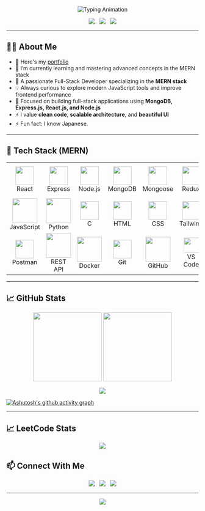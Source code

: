 <!-- Stylish GitHub Profile README -->

<!-- Typing Animation Header -->
<p align="center">
  <img 
    src="https://readme-typing-svg.herokuapp.com?font=Fira+Code&size=50&pause=1000&color=00BFFF&center=true&vCenter=true&width=1200&lines=Hi+there%2C+I'm+Hariprasath+%F0%9F%91%8B;MERN+Stack+Developer+%7C+Full-Stack+Engineer;Building+Clean+and+Modern+Web+Apps" 
    alt="Typing Animation"
    style="max-width: 100%; height: auto;"
  >
</p>



<!-- Social Media Badges -->
<p align="center">
  <a href="https://github.com/Hariprasath-2218"><img src="https://img.shields.io/github/followers/Madhan-785?label=Follow&style=social" /></a>
  &nbsp;
  <a href="ailearner2218@gmail.com"><img src="https://img.shields.io/badge/Gmail-D14836?style=flat&logo=gmail&logoColor=white"/></a>
  &nbsp;
  <a href="https://www.linkedin.com/in/hari-prasath-4072362a2/"><img src="https://img.shields.io/badge/LinkedIn-0A66C2?style=flat&logo=linkedin&logoColor=white"/></a>
</p>

---

## 🧑‍💻 About Me

- 🔭 Here's my [portfolio](https://hariprasath-mern-stack-developer.vercel.app/)                                                 
- 🌱 I’m currently learning and mastering advanced concepts in the MERN stack  
- 🎯 A passionate Full-Stack Developer specializing in the **MERN stack**  
- 💡 Always curious to explore modern JavaScript tools and improve frontend performance  
- 🧠 Focused on building full-stack applications using **MongoDB, Express.js, React.js, and Node.js**
- ⚡ I value **clean code**, **scalable architecture**, and **beautiful UI**
- ⚡ Fun fact: I know Japanese.

---

## 🚀 Tech Stack (MERN)

<table align="center">
  <tr>
    <td align="center"><img src="https://img.icons8.com/color/96/000000/react-native.png" width="48" /><br>React</td>
    <td align="center"><img src="https://skillicons.dev/icons?i=express" width="48" /><br>Express</td>
    <td align="center"><img src="https://img.icons8.com/color/96/000000/nodejs.png" width="48" /><br>Node.js</td>
    <td align="center"><img src="https://img.icons8.com/color/96/000000/mongodb.png" width="48" /><br>MongoDB</td>
    <td align="center"><img src="https://img.icons8.com/color/48/mongoose.png" width="48" /><br>Mongoose</td>
    <td align="center"><img src="https://techstack-generator.vercel.app/redux-icon.svg" width="48" /><br>Redux</td>
    <td align="center"><img width="45" height="45" src="https://img.icons8.com/color/48/firebase.png" /><br>Firebase<br>(Basics)</td>
    <td align="center"><img src="https://img.icons8.com/color/96/000000/java-web-token.png" width="48" /><br>JWT</td>
  </tr>
  <tr>
    <td align="center"><img src="https://techstack-generator.vercel.app/js-icon.svg" width="65" /><br>JavaScript</td>
    <td align="center"><img src="https://techstack-generator.vercel.app/python-icon.svg" width="65" /><br>Python</td>
    <td align="center"><img src="https://img.icons8.com/fluency/48/c-programming.png" width="48" /><br>C</td>
    <td align="center"><img src="https://skillicons.dev/icons?i=html" width="48" /><br>HTML</td>
    <td align="center"><img src="https://skillicons.dev/icons?i=css" width="48" /><br>CSS</td>
    <td align="center"><img src="https://skillicons.dev/icons?i=tailwind" width="48" /><br>Tailwind</td>
    <td align="center"><img src="https://skillicons.dev/icons?i=bootstrap" width="48" /><br>Bootstrap</td>
    <td align="center"><img src="https://img.icons8.com/color/48/figma--v1.png" width="48" /><br>Figma</td>
  </tr>
  <tr>
    <td align="center"><img src="https://skillicons.dev/icons?i=postman" width="48" /><br>Postman</td>
    <td align="center"><img src="https://techstack-generator.vercel.app/restapi-icon.svg" width="65" /><br>REST API</td>
    <td align="center"><img src="https://techstack-generator.vercel.app/docker-icon.svg" width="65" /><br>Docker</td>
    <td align="center"><img src="https://skillicons.dev/icons?i=git" width="48" /><br>Git</td>
    <td align="center"><img src="https://techstack-generator.vercel.app/github-icon.svg" width="65" /><br>GitHub</td>
    <td align="center"><img src="https://skillicons.dev/icons?i=vscode" width="40" /><br>VS Code</td>
    <td align="center"><img src="https://skillicons.dev/icons?i=postgres" width="48" /><br>PostgreSQL</td>
    <td align="center"><img src="https://techstack-generator.vercel.app/mysql-icon.svg" width="48" /><br>MySQL</td>
  </tr>
</table>

---

## 📈 GitHub Stats

<p align="center">
  <img src="https://github-readme-stats.vercel.app/api?username=Hariprasath-2218&show_icons=true&theme=radical&hide_border=false&border_radius=10" height="180px" />
  <img src="https://github-readme-streak-stats.herokuapp.com?user=Hariprasath-2218&theme=radical&border_radius=10" height="180px"/></a>
</p>

<p align="center">
  <img src="https://github-readme-stats.vercel.app/api/top-langs/?username=Hariprasath-2218&layout=compact&theme=radical&hide_border=false&border_radius=10" />
</p>

[![Ashutosh's github activity graph](https://github-readme-activity-graph.vercel.app/graph?username=Hariprasath-2218&bg_color=141321&color=f8d847&line=fe428e&point=99e5e0&area=true&hide_border=true)](https://github.com/ashutosh00710/github-readme-activity-graph)

---
## 📈 LeetCode Stats

<p align="center">
    <img src="https://leetcard.jacoblin.cool/Hariprasath-2218?theme=radical&font=NTR&ext=contest"/>
</p>

## 📫 Connect With Me

<p align="center">
  <a href="ailearner2218@gmail.com"><img src="https://img.shields.io/badge/Gmail-D14836?style=for-the-badge&logo=gmail&logoColor=white" /></a>
  &nbsp;
  <a href="https://www.linkedin.com/in/hari-prasath-4072362a2/"><img src="https://img.shields.io/badge/LinkedIn-0A66C2?style=for-the-badge&logo=linkedin&logoColor=white" /></a>
  &nbsp;
  <a href="https://github.com/Hariprasath-2218"><img src="https://img.shields.io/badge/GitHub-100000?style=for-the-badge&logo=github&logoColor=white" /></a>
</p>

---

<p align="center">
  <img src="https://capsule-render.vercel.app/api?type=waving&color=00BFFF&height=100&section=footer"/>
</p>
